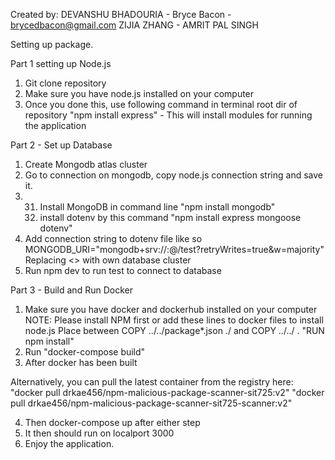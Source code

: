 Created by:
DEVANSHU BHADOURIA - <Enter Email Here>
Bryce Bacon - brycedbacon@gmail.com
ZIJIA ZHANG - <Enter Email Here>
AMRIT PAL SINGH <Enter Email Here>

Setting up package.

Part 1 setting up Node.js

1. Git clone repository
2. Make sure you have node.js installed on your computer
3. Once you done this, use following command in terminal root dir of repository
   "npm install express" - This will install modules for running the application

Part 2 - Set up Database

1. Create Mongodb atlas cluster
2. Go to connection on mongodb, copy node.js connection string and save it.
3. 31. Install MongoDB in command line
       "npm install mongodb"
   32. install dotenv by this command
       "npm install express mongoose dotenv"
4. Add connection string to dotenv file like so
   MONGODB_URI="mongodb+srv://<username>:<password>@<cluster-url>/test?retryWrites=true&w=majority"
   Replacing <> with own database cluster
5. Run npm dev to run test to connect to database

Part 3 - Build and Run Docker

1. Make sure you have docker and dockerhub installed on your computer
   NOTE: Please install NPM first or add these lines to docker files to install node.js
   Place between COPY ../../package\*.json ./ and COPY ../../ .
   "RUN npm install"
2. Run "docker-compose build"
3. After docker has been built

Alternatively, you can pull the latest container from the registry here:
"docker pull drkae456/npm-malicious-package-scanner-sit725:v2"
"docker pull drkae456/npm-malicious-package-scanner-sit725-scanner:v2"

4. Then docker-compose up after either step
5. It then should run on localport 3000
5. Enjoy the application.
